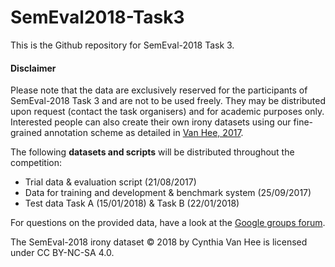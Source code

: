 # SemEval2018-Task3 #

This is the Github repository for SemEval-2018 Task 3.

#### Disclaimer ####
Please note that the data are exclusively reserved for the participants of SemEval-2018 Task 3 and are not to be used freely. They may be distributed upon request (contact the task organisers) and for academic purposes only. Interested people can also create their own irony datasets using our fine-grained annotation scheme as detailed in <a href="https://biblio.ugent.be/publication/8531569" target="_blank">Van Hee, 2017</a>.

The following **datasets and scripts** will be distributed throughout the competition:
* Trial data & evaluation script (21/08/2017)
* Data for training and development & benchmark system (25/09/2017)
* Test data Task A (15/01/2018) & Task B (22/01/2018)

For questions on the provided data, have a look at the [Google groups forum](https://groups.google.com/d/forum/semeval2018-task3).

The SemEval-2018 irony dataset © 2018 by Cynthia Van Hee is licensed under CC BY-NC-SA 4.0.
